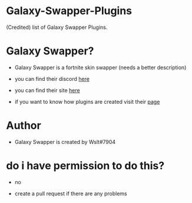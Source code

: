 # Galaxy-Swapper-Plugins
(Credited) list of Galaxy Swapper Plugins.

# Galaxy Swapper?

- Galaxy Swapper is a fortnite skin swapper (needs a better description)

- you can find their discord [here](https://discord.gg/7YqfPXA2rw)

- you can find their site [here](https://www.galaxyswapperv2.com/)

- if you want to know how plugins are created visit their [page](https://www.galaxyswapperv2.com/Redirects/Plugins.html)

# Author

- Galaxy Swapper is created by Wslt#7904

# do i have permission to do this?

- no

- create a pull request if there are any problems
